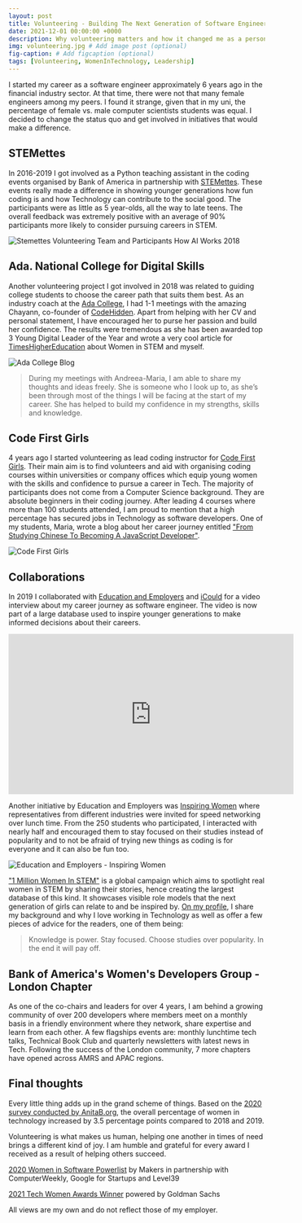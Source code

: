 ```yaml
---
layout: post
title: Volunteering - Building The Next Generation of Software Engineers
date: 2021-12-01 00:00:00 +0000
description: Why volunteering matters and how it changed me as a person. # Add post description (optional)
img: volunteering.jpg # Add image post (optional)
fig-caption: # Add figcaption (optional)
tags: [Volunteering, WomenInTechnology, Leadership]
---
```


I started my career as a software engineer approximately 6 years ago in the financial industry sector. At that time, there were not that many female engineers among my peers. I found it strange, given that in my uni, the percentage of female vs. male computer scientists students was equal. I decided to change the status quo and get involved in initiatives that would make a difference. 

## STEMettes

In 2016-2019 I got involved as a Python teaching assistant in the coding events organised by Bank of America in partnership with [STEMettes][stemettes]. These events really made a difference in showing younger generations how fun coding is and how Technology can contribute to the social good. The participants were as little as 5 year-olds, all the way to late teens. The overall feedback was extremely positive with an average of 90% participants more likely to consider pursuing careers in STEM.

![Stemettes Volunteering Team and Participants How AI Works 2018]({{site.baseurl}}/assets/img/stemettes.jpg)

## Ada. National College for Digital Skills

Another volunteering project I got involved in 2018 was related to guiding college students to choose the career path that suits them best. As an industry coach at the [Ada College][ada-college], I had 1-1 meetings with the amazing Chayann, co-founder of [CodeHidden][code-hidden]. Apart from helping with her CV and personal statement, I have encouraged her to purse her passion and build her confidence. The results were tremendous as she has been awarded top 3 Young Digital Leader of the Year and wrote a very cool article for [TimesHigherEducation][times-higher-education] about Women in STEM and myself.

![Ada College Blog]({{site.baseurl}}/assets/img/ada_college_blog.jpg)

>During my meetings with Andreea-Maria, I am able to share my thoughts and ideas freely. She is someone who I look up to, as she’s been through most of the things I will be facing at the start of my career. She has helped to build my confidence in my strengths, skills and knowledge.

## Code First Girls

4 years ago I started volunteering as lead coding instructor for [Code First Girls][code-first-girls]. Their main aim is to find volunteers and aid with organising coding courses within universities or company offices which equip young women with the skills and confidence to pursue a career in Tech. The majority of participants does not come from a Computer Science background. They are absolute beginners in their coding journey. After leading 4 courses where more than 100 students attended, I am proud to mention that a high percentage has secured jobs in Technology as software developers. One of my students, Maria, wrote a blog about her career journey entitled ["From Studying Chinese To Becoming A JavaScript Developer"][studying-chinese-to-becoming-dev].

![Code First Girls]({{site.baseurl}}/assets/img/code-first-girls.jpeg)

## Collaborations

In 2019 I collaborated with [Education and Employers][education-and-employers] and [iCould][iCould] for a video interview about my career journey as software engineer. The video is now part of a large database used to inspire younger generations to make informed decisions about their careers.

<iframe class="youtube-player" src="https://www.youtube.com/embed/AqIWNjfS1io?version=3&amp;rel=1&amp;showsearch=0&amp;showinfo=1&amp;iv_load_policy=1&amp;fs=1&amp;hl=en&amp;autohide=2&amp;wmode=transparent" allowfullscreen="true" style="border: 0px; display: block; margin: 0px; width: 560px; height: 315px;" sandbox="allow-scripts allow-same-origin allow-popups allow-presentation" data-ratio="0.5625" data-width="560" data-height="315"></iframe>

Another initiative by Education and Employers was [Inspiring Women][inspiring-women] where representatives from different industries were invited for speed networking over lunch time. From the 250 students who participated, I interacted with nearly half and encouraged them to stay focused on their studies instead of popularity and to not be afraid of trying new things as coding is for everyone and it can also be fun too.

![Education and Employers - Inspiring Women]({{site.baseurl}}/assets/img/inspiring-women.jpg)

["1 Million Women In STEM"][1mwis] is a global campaign which aims to spotlight real women in STEM by sharing their stories, hence creating the largest database of this kind. It showcases visible role models that the next generation of girls can relate to and be inspired by. [On my profile][1mwis-me], I share my background and why I love working in Technology as well as offer a few pieces of advice for the readers, one of them being:

>Knowledge is power. Stay focused. Choose studies over popularity. In the end it will pay off.

## Bank of America's Women's Developers Group - London Chapter

As one of the co-chairs and leaders for over 4 years, I am behind a growing community of over 200 developers where members meet on a monthly basis in a friendly environment where they network, share expertise and learn from each other. A few flagships events are: monthly lunchtime tech talks, Technical Book Club and quarterly newsletters with latest news in Tech. Following the success of the London community, 7 more chapters have opened across AMRS and APAC regions.

## Final thoughts

Every little thing adds up in the grand scheme of things. Based on the [2020 survey conducted by AnitaB.org][anita-borg], the overall percentage of women in technology increased by 3.5 percentage points compared to 2018 and 2019.

Volunteering is what makes us human, helping one another in times of need brings a different kind of joy. I am humble and grateful for every award I received as a result of helping others succeed.

[2020 Women in Software Powerlist][award1] by Makers in partnership with ComputerWeekly, Google for Startups and Level39

[2021 Tech Women Awards Winner][award2] powered by Goldman Sachs

All views are my own and do not reflect those of my employer.

[stemettes]: https://stemettes.org/
[ada-college]: https://www.ada.ac.uk/
[code-hidden]: https://twitter.com/codehidden?lang=en-gb
[times-higher-education]: https://www.timeshighereducation.com/student/blogs/women-stem-i-hope-one-day-tech-sector-will-be-more-diverse#survey-answer
[code-first-girls]: https://codefirstgirls.com/
[studying-chinese-to-becoming-dev]: https://dev.to/mariamodan/from-studying-chinese-to-becoming-a-javascript-developer-4iej
[education-and-employers]: https://www.educationandemployers.org/
[iCould]: https://icould.com/about-us/
[inspiring-women]: https://www.inspiringthefuture.org/inspiring-women/
[1mwis]: https://www.1mwis.com/
[1mwis-me]: https://www.1mwis.com/profiles/Andreea-Maria-Ionescu
[award1]: https://www.computerweekly.com/news/252486104/Makers-announces-winners-of-the-2020-Women-in-Software-Power-List
[award2]: https://wearetechwomen.com/techwomen100-awards-winners-2021/
[anita-borg]: https://anitab.org/research-and-impact/top-companies/2020-results/